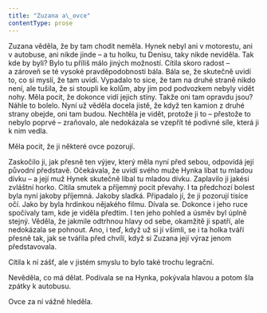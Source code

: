 ```yaml
---
title: "Zuzana a\_ovce"
contentType: prose
---
```


Zuzana věděla, že by tam chodit neměla. Hynek nebyl ani v motorestu, ani v autobuse, ani nikde jinde – a tu holku, tu Denisu, taky nikde neviděla. Tak kde by byli? Bylo tu příliš málo jiných možností. Cítila skoro radost – a zároveň se té vysoké pravděpodobnosti bála. Bála se, že skutečně uvidí to, co si myslí, že tam uvidí. Vypadalo to sice, že tam na druhé straně nikdo není, ale tušila, že si stoupli ke kolům, aby jim pod podvozkem nebyly vidět nohy. Měla pocit, že dokonce vidí jejich stíny. Takže oni tam opravdu jsou? Náhle to bolelo. Nyní už věděla docela jistě, že když ten kamion z druhé strany obejde, oni tam budou. Nechtěla je vidět, protože ji to – přestože to nebylo poprvé – zraňovalo, ale nedokázala se vzepřít té podivné síle, která ji k nim vedla.

  

Měla pocit, že ji některé ovce pozorují.

Zaskočilo ji, jak přesně ten výjev, který měla nyní před sebou, odpovídá její původní představě. Očekávala, že uvidí svého muže Hynka líbat tu mladou dívku – a její muž Hynek skutečně líbal tu mladou dívku. Zaplavilo ji jakési zvláštní horko. Cítila smutek a příjemný pocit převahy. I ta předchozí bolest byla nyní jakoby příjemná. Jakoby sladká. Připadalo jí, že ji pozorují tisíce očí. Jako by byla hrdinkou nějakého filmu. Dívala se. Dokonce i jeho ruce spočívaly tam, kde je viděla předtím. I ten jeho pohled a úsměv byl úplně stejný. Věděla, že jakmile odtrhnou hlavy od sebe, okamžitě ji spatří, ale nedokázala se pohnout. Ano, i teď, když už si jí všimli, se i ta holka tváří přesně tak, jak se tvářila před chvílí, když si Zuzana její výraz jenom představovala.

Cítila k ní zášť, ale v jistém smyslu to bylo také trochu legrační.

Nevěděla, co má dělat. Podívala se na Hynka, pokývala hlavou a potom šla zpátky k autobusu.

Ovce za ní vážně hleděla.
